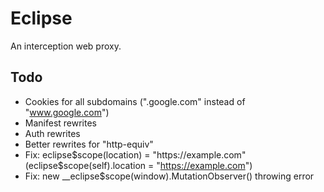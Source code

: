 # Eclipse

An interception web proxy.

## Todo

- Cookies for all subdomains (".google.com" instead of "www.google.com")
- Manifest rewrites
- Auth rewrites
- Better rewrites for "http-equiv"
- Fix: eclipse$scope(location) = "https://example.com" (eclipse$scope(self).location = "https://example.com")
- Fix: new \_\_eclipse$scope(window).MutationObserver() throwing error
